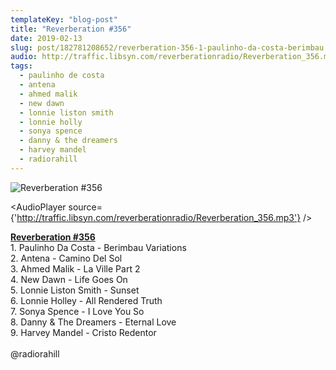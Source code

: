 ```yaml
---
templateKey: "blog-post"
title: "Reverberation #356"
date: 2019-02-13
slug: post/182781208652/reverberation-356-1-paulinho-da-costa-berimbau
audio: http://traffic.libsyn.com/reverberationradio/Reverberation_356.mp3
tags:
  - paulinho de costa
  - antena
  - ahmed malik
  - new dawn
  - lonnie liston smith
  - lonnie holly
  - sonya spence
  - danny & the dreamers
  - harvey mandel
  - radiorahill
---
```


![Reverberation #356](../images/85fe2784d00118c9cf248fb7a058845079b310c9263c8b511afd77fc1b56d473.png)

<AudioPlayer source={'http://traffic.libsyn.com/reverberationradio/Reverberation_356.mp3'} />

<p><a href="http://traffic.libsyn.com/reverberationradio/Reverberation_356.mp3"><b>Reverberation #356</b></a><br />1. Paulinho Da Costa - Berimbau Variations<br />2. Antena - Camino Del Sol<br />3. Ahmed Malik - La Ville Part 2<br />4. New Dawn - Life Goes On<br />5. Lonnie Liston Smith - Sunset<br />6. Lonnie Holley - All Rendered Truth<br />7. Sonya Spence - I Love You So<br />8. Danny &amp; The Dreamers - Eternal Love<br />9. Harvey Mandel - Cristo Redentor<br /><br />@radiorahill</p>
